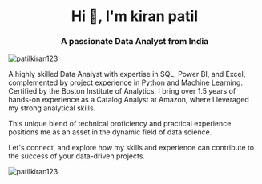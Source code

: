 <h1 align="center">Hi 👋, I'm kiran patil</h1>
<h3 align="center">A passionate Data Analyst from India</h3>

<p align="left"> <img src="https://komarev.com/ghpvc/?username=patilkiran123&label=Profile%20views&color=0e75b6&style=flat" alt="patilkiran123" /> </p>

A highly skilled Data Analyst with expertise in SQL, Power BI, and Excel, complemented by project experience in Python and Machine Learning. Certified by the Boston Institute of Analytics, I bring over 1.5 years of hands-on experience as a Catalog Analyst at Amazon, where I leveraged my strong analytical skills.

This unique blend of technical proficiency and practical experience positions me as an asset in the dynamic field of data science. 

Let's connect, and explore how my skills and experience can contribute to the success of your data-driven projects.

<p><img align="left" src="https://github-readme-stats.vercel.app/api/top-langs?username=patilkiran123&show_icons=true&locale=en&layout=compact" alt="patilkiran123" /></p>


